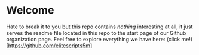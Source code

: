 # Welcome
Hate to break it to you but this repo contains *nothing* interesting at all, it just serves the readme file located in this repo to the start page of our Github organization page.
Feel free to explore everything we have here: (click me!)[https://github.com/elitescripts5m]
